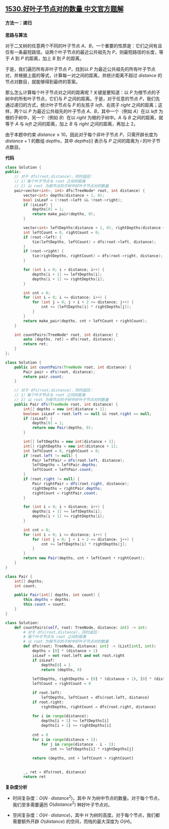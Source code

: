 ## [1530.好叶子节点对的数量 中文官方题解](https://leetcode.cn/problems/number-of-good-leaf-nodes-pairs/solutions/100000/hao-xie-zi-jie-dian-dui-de-shu-liang-by-leetcode-s)

#### 方法一：递归

**思路与算法**

对于二叉树的任意两个不同的叶子节点 $A$、$B$，一个重要的性质是：它们之间有且仅有一条最短路径。设两个叶子节点的最近公共祖先为 $P$，则最短路径的长度，等于 $A$ 到 $P$ 的距离，加上 $B$ 到 $P$ 的距离。

于是，我们遍历所有非叶子节点 $P$，找到以 $P$ 为最近公共祖先的所有叶子节点对，并根据上面的等式，计算每一对之间的距离，并统计距离不超过 $\textit{distance}$ 的节点对数目，就能够得到最终的答案。

那么怎么计算每个叶子节点对之间的距离呢？关键是要知道：以 $P$ 为根节点的子树中的所有叶子节点，它们与 $P$ 之间的距离。于是，对于任意的节点 $P$，我们先通过递归的方式，统计叶子节点与 $P$ 的左孩子 $\textit{left}$、右孩子 $\textit{right}$ 之间的距离；这样，两个以 $P$ 为最近公共祖先的叶子节点 $A$、$B$，其中一个（例如 $A$）在以 $\textit{left}$ 为根的子树中，另一个（例如 $B$）在以 $\textit{right}$ 为根的子树中。$A$ 与 $B$ 之间的距离，就等于 $A$ 与 $\textit{left}$ 之间的距离，加上 $B$ 与 $\textit{right}$ 之间的距离，再加上 $2$。

由于本题中约束 $\textit{distance} \le 10$，因此对于每个非叶子节点 $P$，只需开辟长度为 $\textit{distance}+1$ 的数组  $\textit{depths}$，其中 $\textit{depths}[i]$ 表示与 $P$ 之间的距离为 $i$ 的叶子节点数目。

**代码**

```C++ [sol1-C++]
class Solution {
public:
    // 对于 dfs(root,distance)，同时返回：
    // 1）每个叶子节点与 root 之间的距离
    // 2) 以 root 为根节点的子树中好叶子节点对的数量
    pair<vector<int>, int> dfs(TreeNode* root, int distance) {
        vector<int> depths(distance + 1, 0);
        bool isLeaf = (!root->left && !root->right);
        if (isLeaf) { 
            depths[0] = 1;
            return make_pair(depths, 0);
        }

        vector<int> leftDepths(distance + 1, 0), rightDepths(distance + 1, 0);
        int leftCount = 0, rightCount = 0;
        if (root->left) {
            tie(leftDepths, leftCount) = dfs(root->left, distance);
        }
        if (root->right) {
            tie(rightDepths, rightCount) = dfs(root->right, distance);
        }

        for (int i = 0; i < distance; i++) {
            depths[i + 1] += leftDepths[i];
            depths[i + 1] += rightDepths[i];
        }

        int cnt = 0;
        for (int i = 0; i <= distance; i++) {
            for (int j = 0; j + i + 2 <= distance; j++) {
                cnt += (leftDepths[i] * rightDepths[j]);
            }
        }
        return make_pair(depths, cnt + leftCount + rightCount);
    }

    int countPairs(TreeNode* root, int distance) {
        auto [depths, ret] = dfs(root, distance);
        return ret;
    }
};
```

```Java [sol1-Java]
class Solution {
    public int countPairs(TreeNode root, int distance) {
        Pair pair = dfs(root, distance);
        return pair.count;
    }

    // 对于 dfs(root,distance)，同时返回：
    // 1）每个叶子节点与 root 之间的距离
    // 2) 以 root 为根节点的子树中好叶子节点对的数量
    public Pair dfs(TreeNode root, int distance) {
        int[] depths = new int[distance + 1];
        boolean isLeaf = root.left == null && root.right == null;
        if (isLeaf) { 
            depths[0] = 1;
            return new Pair(depths, 0);
        }

        int[] leftDepths = new int[distance + 1];
        int[] rightDepths = new int[distance + 1];
        int leftCount = 0, rightCount = 0;
        if (root.left != null) {
            Pair leftPair = dfs(root.left, distance);
            leftDepths = leftPair.depths;
            leftCount = leftPair.count;
        }
        if (root.right != null) {
            Pair rightPair = dfs(root.right, distance);
            rightDepths = rightPair.depths;
            rightCount = rightPair.count;
        }

        for (int i = 0; i < distance; i++) {
            depths[i + 1] += leftDepths[i];
            depths[i + 1] += rightDepths[i];
        }

        int cnt = 0;
        for (int i = 0; i <= distance; i++) {
            for (int j = 0; j + i + 2 <= distance; j++) {
                cnt += leftDepths[i] * rightDepths[j];
            }
        }
        return new Pair(depths, cnt + leftCount + rightCount);
    }
}

class Pair {
    int[] depths;
    int count;

    public Pair(int[] depths, int count) {
        this.depths = depths;
        this.count = count;
    }
}
```

```Python [sol1-Python3]
class Solution:
    def countPairs(self, root: TreeNode, distance: int) -> int:
        # 对于 dfs(root,distance)，同时返回：
        # 每个叶子节点与 root 之间的距离
        # 以 root 为根节点的子树中好叶子节点对的数量
        def dfs(root: TreeNode, distance: int) -> (List[int], int):
            depths = [0] * (distance + 1)
            isLeaf = not root.left and not root.right
            if isLeaf:
                depths[0] = 1
                return (depths, 0)
            
            leftDepths, rightDepths = [0] * (distance + 1), [0] * (distance + 1)
            leftCount = rightCount = 0

            if root.left:
                leftDepths, leftCount = dfs(root.left, distance)
            if root.right:
                rightDepths, rightCount = dfs(root.right, distance)
            
            for i in range(distance):
                depths[i + 1] += leftDepths[i]
                depths[i + 1] += rightDepths[i]
            
            cnt = 0
            for i in range(distance + 1):
                for j in range(distance - i - 1):
                    cnt += leftDepths[i] * rightDepths[j]
            
            return (depths, cnt + leftCount + rightCount)
        

        _, ret = dfs(root, distance)
        return ret
```

**复杂度分析**

- 时间复杂度：$O(N \cdot \textit{distance}^2)$，其中 $N$ 为树中节点的数量。对于每个节点，我们至多需要遍历 $O(\textit{distance}^2)$ 种好叶子节点对。

- 空间复杂度：$O(H \cdot \textit{distance})$，其中 $H$ 为树的高度。对于每个节点，我们都需要额外开辟 $O(\textit{distance})$ 的空间，而栈的最大深度为 $O(H)$。